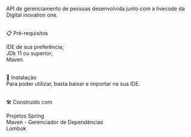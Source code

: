 API de gerenciamento de pessoas desenvolvida junto com a livecode da Digital inovation one.

\
📋 Pré-requisitos

IDE de sua preferência; \
JDk 11 ou superior; \
Maven.

\
🔧 Instalação \
Para poder utilizar, basta baixar e importar na sua IDE.

\
🛠️ Construído com

Projetos Spring \
Maven - Gerenciador de Dependências \
Lombok
